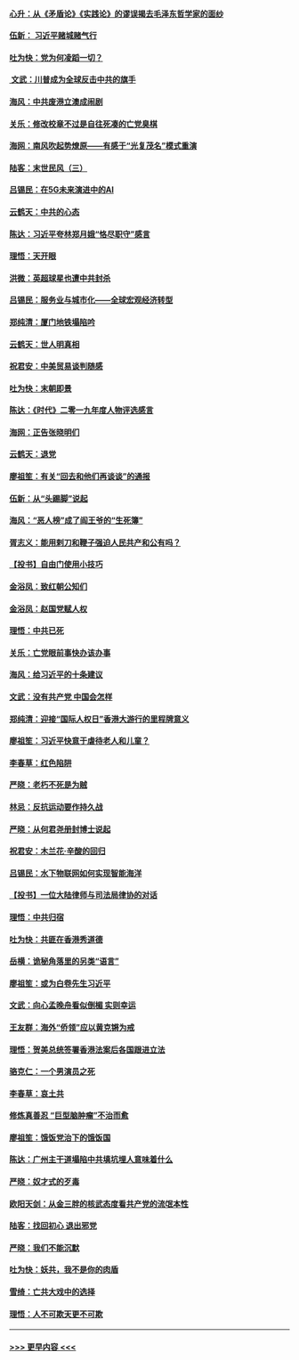 #### [心升：从《矛盾论》《实践论》的谬误揭去毛泽东哲学家的面纱](../pages/nsc993/n11736962.md?t=12212033) 
#### [伍新： 习近平赌城赌气行](../pages/nsc993/n11736929.md?t=12212033) 
#### [吐为快：党为何凌蹈一切？](../pages/nsc993/n11736915.md?t=12212033) 
#### [ 文武：川普成为全球反击中共的旗手](../pages/nsc993/n11736882.md?t=12212033) 
#### [海风：中共废港立澳成闹剧](../pages/nsc993/n11735857.md?t=12212033) 
#### [关乐：修改校章不过是自往死凑的亡党臭棋](../pages/nsc993/n11735097.md?t=12212033) 
#### [海网：南风吹起势燎原——有感于“光复茂名”模式重演](../pages/nsc993/n11732308.md?t=12212033) 
#### [陆客：末世民风（三）](../pages/nsc993/n11732211.md?t=12212033) 
#### [吕锡民：在5G未来演进中的AI](../pages/nsc993/n11730010.md?t=12212033) 
#### [云鹤天：中共的心态](../pages/nsc993/n11729906.md?t=12212033) 
#### [陈达：习近平夸林郑月娥“恪尽职守”感言](../pages/nsc993/n11729881.md?t=12212033) 
#### [理悟：天开眼](../pages/nsc993/n11729699.md?t=12212033) 
#### [洪微：英超球星也遭中共封杀](../pages/nsc993/n11727243.md?t=12212033) 
#### [吕锡民：服务业与城市化——全球宏观经济转型](../pages/nsc993/n11725845.md?t=12212033) 
#### [郑纯清：厦门地铁塌陷吟](../pages/nsc993/n11725813.md?t=12212033) 
#### [云鹤天：世人明真相](../pages/nsc993/n11725621.md?t=12212033) 
#### [祝君安：中美贸易谈判随感](../pages/nsc993/n11725609.md?t=12212033) 
#### [吐为快：末朝即景](../pages/nsc993/n11723365.md?t=12212033) 
#### [陈达：《时代》二零一九年度人物评选感言](../pages/nsc993/n11723337.md?t=12212033) 
#### [海网：正告张晓明们](../pages/nsc993/n11723228.md?t=12212033) 
#### [云鹤天：退党](../pages/nsc993/n11723056.md?t=12212033) 
#### [廖祖笙：有关“回去和他们再谈谈”的通报](../pages/nsc993/n11722442.md?t=12212033) 
#### [伍新：从“头踢脚”说起](../pages/nsc993/n11722429.md?t=12212033) 
#### [海风：“恶人榜”成了阎王爷的“生死簿”](../pages/nsc993/n11722272.md?t=12212033) 
#### [胥志义：能用剌刀和鞭子强迫人民共产和公有吗？](../pages/nsc993/n11720569.md?t=12212033) 
#### [【投书】自由门使用小技巧](../pages/nsc993/n11720180.md?t=12212033) 
#### [金浴凤：致红朝公知们](../pages/nsc993/n11720563.md?t=12212033) 
#### [金浴凤：赵国党赋人权](../pages/nsc993/n11720533.md?t=12212033) 
#### [理悟：中共已死](../pages/nsc993/n11720233.md?t=12212033) 
#### [关乐：亡党眼前事快办该办事](../pages/nsc993/n11719160.md?t=12212033) 
#### [海风：给习近平的十条建议](../pages/nsc993/n11717616.md?t=12212033) 
#### [文武：没有共产党 中国会怎样](../pages/nsc993/n11717584.md?t=12212033) 
#### [郑纯清：迎接“国际人权日”香港大游行的里程牌意义](../pages/nsc993/n11717417.md?t=12212033) 
#### [廖祖笙：习近平快意于虐待老人和儿童？](../pages/nsc993/n11715313.md?t=12212033) 
#### [李春草：红色陷阱](../pages/nsc993/n11715029.md?t=12212033) 
#### [严晓：老朽不死是为贼](../pages/nsc993/n11712910.md?t=12212033) 
#### [林忌：反抗运动要作持久战](../pages/nsc993/n11712623.md?t=12212033) 
#### [严晓：从何君尧册封博士说起](../pages/nsc993/n11712465.md?t=12212033) 
#### [祝君安：木兰花·辛酸的回归](../pages/nsc993/n11712381.md?t=12212033) 
#### [吕锡民：水下物联网如何实现智能海洋](../pages/nsc993/n11711158.md?t=12212033) 
#### [【投书】一位大陆律师与司法局律协的对话](../pages/nsc993/n11709675.md?t=12212033) 
#### [理悟：中共归宿](../pages/nsc993/n11710059.md?t=12212033) 
#### [吐为快：共匪在香港秀道德](../pages/nsc993/n11709979.md?t=12212033) 
#### [岳横：诡秘角落里的另类“语言”](../pages/nsc993/n11709792.md?t=12212033) 
#### [廖祖笙：或为白卷先生习近平](../pages/nsc993/n11708330.md?t=12212033) 
#### [文武：向心孟晚舟看似倒楣 实则幸运](../pages/nsc993/n11708236.md?t=12212033) 
#### [王友群：海外“侨领”应以黄克锵为戒](../pages/nsc993/n11706176.md?t=12212033) 
#### [理悟：贺美总统签署香港法案后各国跟进立法](../pages/nsc993/n11706853.md?t=12212033) 
#### [骆克仁：一个男演员之死](../pages/nsc993/n11706677.md?t=12212033) 
#### [李春草：哀土共](../pages/nsc993/n11706255.md?t=12212033) 
#### [修炼真善忍 “巨型脑肿瘤”不治而愈](../pages/nsc993/n11705340.md?t=12212033) 
#### [廖祖笙：饿饭党治下的饿饭国](../pages/nsc993/n11705085.md?t=12212033) 
#### [陈达：广州主干道塌陷中共填坑埋人意味着什么](../pages/nsc993/n11705046.md?t=12212033) 
#### [严晓：奴才式的歹毒](../pages/nsc993/n11704826.md?t=12212033) 
#### [欧阳天剑：从金三胖的核武态度看共产党的流氓本性](../pages/nsc993/n11702238.md?t=12212033) 
#### [陆客：找回初心 退出邪党](../pages/nsc993/n11702213.md?t=12212033) 
#### [严晓：我们不能沉默](../pages/nsc993/n11702110.md?t=12212033) 
#### [吐为快：妖共，我不是你的肉盾](../pages/nsc993/n11701366.md?t=12212033) 
#### [雪绮：亡共大戏中的选择](../pages/nsc993/n11699922.md?t=12212033) 
#### [理悟：人不可欺天更不可欺](../pages/nsc993/n11699657.md?t=12212033) 

----
#### [ >>> 更早内容 <<< ](../indexes/nsc993-earlier.md)
